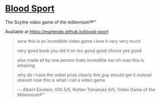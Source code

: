 # [Blood Sport](https://martendo.github.io/blood-sport)
The Scythe video game of the millennium!&reg;&#8482;

Available at https://martendo.github.io/blood-sport

> wow this is an incredible video game i love it very very much
>
> very good book you did it on too good good choice yes good
>
> also made all by one person thats incredible too oh man this is amazing
>
> why do i have the nobel prize clearly this guy should get it instead sheesh now this is what i call a video game
>
> &horbar; Albert Einstein, IGN 5/5, Rotten Tomatoes 6/5, Video Game of the Millennium&reg;&#8482;

